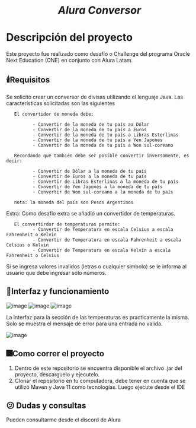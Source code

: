 <h1 align="center"> <em> Alura Conversor </em></h1>

# Descripción del proyecto
Este proyecto fue realizado como desafío o Challenge del programa Oracle Next Education (ONE) en conjunto con Alura Latam.

## 🕯️Requisitos
Se solicitó crear un conversor de divisas utilizando el lenguaje Java. Las características solicitadas son las siguientes

       El convertidor de moneda debe:

              - Convertir de la moneda de tu país aa Dólar
              - Convertir de la moneda de tu país a Euros
              - Convertir de la moneda de tu país a Libras Esterlinas
              - Convertir de la moneda de tu país a Yen Japonés
              - Convertir de la moneda de tu país a Won sul-coreano
 
       Recordando que también debe ser posible convertir inversamente, es decir:

              - Convertir de Dólar a la moneda de tu país
              - Convertir de Euros a la moneda de tu país
              - Convertir de Libras Esterlinas a la moneda de tu país
              - Convertir de Yen Japonés a la moneda de tu país
              - Convertir de Won sul-coreano a la moneda de tu país
              
       nota: la moneda del país son Pesos Argentinos

Extra:
Como desafío extra se añadió un convertidor de temperaturas.
        
       El convertirdor de temperaturas permite:
              - Convertir de Temperatura en escala Celsius a escala Fahrenheit o Kelvin
              - Convertir de Temperatura en escala Fahrenheit a escala Celsius o Kelvin
              - Convertir de Temperatura en escala Kelvin a escala Fahrenheit o Celsius
              
Si se ingresa valores invalidos (letras o cualquier simbolo) se le informa al usuario que debe ingresar sólo números.

## 🔨Interfaz y funcionamiento

![image](https://user-images.githubusercontent.com/38114128/226585919-6b8cb132-af2b-4259-a17c-0dae06031b11.png)
![image](https://user-images.githubusercontent.com/38114128/226586284-46d5510a-6f08-4cda-bb5f-af3e558776c0.png)
![image](https://user-images.githubusercontent.com/38114128/226586458-f4efe9cd-8847-4d5f-a442-0673a6f2cc18.png)

La interfaz para la sección de las temperaturas es practicamente la misma. Solo se muestra el mensaje de error para una entrada no valida.

![image](https://user-images.githubusercontent.com/38114128/226587037-c8b6111c-6abd-43a7-8327-02ae0f67fb11.png)


## 🎆Como correr el proyecto
  1. Dentro de este repositorio se encuentra disponible el archivo .jar del proyecto, descarguelo y ejecutelo.
  2. Clonar el repositorio en tu computadora, debe tener en cuenta que se utilizó Maven y Java 11 como tecnologías. Luego ejecute desde el IDE

## :confused: Dudas y consultas

Pueden consultarme desde el discord de Alura
